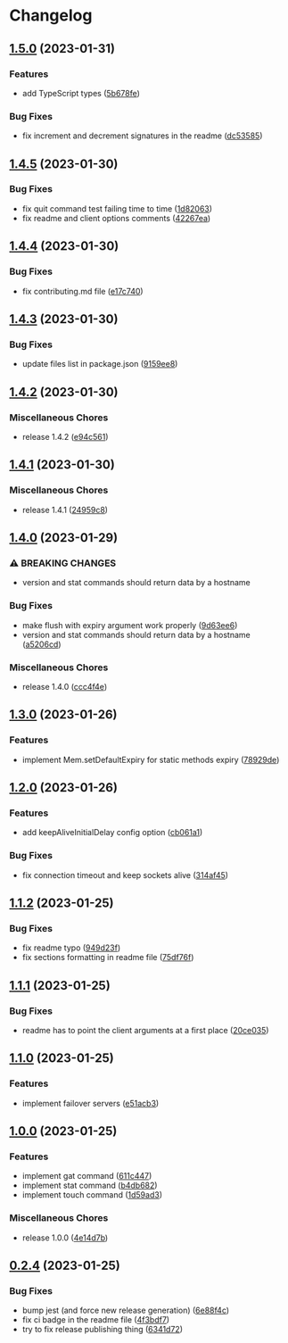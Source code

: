 # Changelog

## [1.5.0](https://github.com/alexzel/iomem/compare/v1.4.5...v1.5.0) (2023-01-31)


### Features

* add TypeScript types ([5b678fe](https://github.com/alexzel/iomem/commit/5b678fed053905904f5d28154bd952988a05d2d2))


### Bug Fixes

* fix increment and decrement signatures in the readme ([dc53585](https://github.com/alexzel/iomem/commit/dc535854b5f7ac71ce9af09c3d7f4dc1ac0935e6))

## [1.4.5](https://github.com/alexzel/iomem/compare/v1.4.4...v1.4.5) (2023-01-30)


### Bug Fixes

* fix quit command test failing time to time ([1d82063](https://github.com/alexzel/iomem/commit/1d82063ef8a73d8e768a9a7593d578f60f3c8d2f))
* fix readme and client options comments ([42267ea](https://github.com/alexzel/iomem/commit/42267eaa6d38c8894098b278161e1172693ee24f))

## [1.4.4](https://github.com/alexzel/iomem/compare/v1.4.3...v1.4.4) (2023-01-30)


### Bug Fixes

* fix contributing.md file ([e17c740](https://github.com/alexzel/iomem/commit/e17c740dff47c4a6a939a15be6ca29c228471499))

## [1.4.3](https://github.com/alexzel/iomem/compare/v1.4.2...v1.4.3) (2023-01-30)


### Bug Fixes

* update files list in package.json ([9159ee8](https://github.com/alexzel/iomem/commit/9159ee81bed060dd83a592aa4729b17ec2c0edf7))

## [1.4.2](https://github.com/alexzel/iomem/compare/v1.4.1...v1.4.2) (2023-01-30)


### Miscellaneous Chores

* release 1.4.2 ([e94c561](https://github.com/alexzel/iomem/commit/e94c5610c535fec82fe94694121292cced594024))

## [1.4.1](https://github.com/alexzel/iomem/compare/v1.4.0...v1.4.1) (2023-01-30)


### Miscellaneous Chores

* release 1.4.1 ([24959c8](https://github.com/alexzel/iomem/commit/24959c8dd3ec29ebc1acc5d9fee2ef71d0a32a48))

## [1.4.0](https://github.com/alexzel/iomem/compare/v1.3.0...v1.4.0) (2023-01-29)


### ⚠ BREAKING CHANGES

* version and stat commands should return data by a hostname

### Bug Fixes

* make flush with expiry argument work properly ([9d63ee6](https://github.com/alexzel/iomem/commit/9d63ee64eb2592510db509bf337a5bba2a3ad5e2))
* version and stat commands should return data by a hostname ([a5206cd](https://github.com/alexzel/iomem/commit/a5206cd4e87bd4389af68bc682641820372e4d45))


### Miscellaneous Chores

* release 1.4.0 ([ccc4f4e](https://github.com/alexzel/iomem/commit/ccc4f4ef4c8ec735021ae41836c07ec16a09de8c))

## [1.3.0](https://github.com/alexzel/iomem/compare/v1.2.0...v1.3.0) (2023-01-26)


### Features

* implement Mem.setDefaultExpiry for static methods expiry ([78929de](https://github.com/alexzel/iomem/commit/78929de1ea58701e84e81c89eb87dd4bddc9ab5f))

## [1.2.0](https://github.com/alexzel/iomem/compare/v1.1.2...v1.2.0) (2023-01-26)


### Features

* add keepAliveInitialDelay config option ([cb061a1](https://github.com/alexzel/iomem/commit/cb061a19a749c131c0e0668203672f123f6f658e))


### Bug Fixes

* fix connection timeout and keep sockets alive ([314af45](https://github.com/alexzel/iomem/commit/314af456e1e9cbe310103edf0bd8da47c229f63c))

## [1.1.2](https://github.com/alexzel/iomem/compare/v1.1.1...v1.1.2) (2023-01-25)


### Bug Fixes

* fix readme typo ([949d23f](https://github.com/alexzel/iomem/commit/949d23f08f2d743aecd70346b26a42d17a742212))
* fix sections formatting in readme file ([75df76f](https://github.com/alexzel/iomem/commit/75df76f3b8112f0465d3fb40443b7f8934f15d00))

## [1.1.1](https://github.com/alexzel/iomem/compare/v1.1.0...v1.1.1) (2023-01-25)


### Bug Fixes

* readme has to point the client arguments at a first place ([20ce035](https://github.com/alexzel/iomem/commit/20ce035651d0663ad42783eef1cbe17618e80a15))

## [1.1.0](https://github.com/alexzel/iomem/compare/v1.0.0...v1.1.0) (2023-01-25)


### Features

* implement failover servers ([e51acb3](https://github.com/alexzel/iomem/commit/e51acb3459289950470f3f317feb0b150c8badf4))

## [1.0.0](https://github.com/alexzel/iomem/compare/v0.2.4...v1.0.0) (2023-01-25)


### Features

* implement gat command ([611c447](https://github.com/alexzel/iomem/commit/611c447ef95f9678b20cdbb33baae6c8c92b9850))
* implement stat command ([b4db682](https://github.com/alexzel/iomem/commit/b4db682f688f2007dc50d1f9b1df39815a033fcd))
* implement touch command ([1d59ad3](https://github.com/alexzel/iomem/commit/1d59ad3c89cecd761166f5188b1557b1eed4a199))


### Miscellaneous Chores

* release 1.0.0 ([4e14d7b](https://github.com/alexzel/iomem/commit/4e14d7b94021367e0a591c3072d7d0b5fd0e66da))

## [0.2.4](https://github.com/alexzel/iomem/compare/v0.2.3...v0.2.4) (2023-01-25)


### Bug Fixes

* bump jest (and force new release generation) ([6e88f4c](https://github.com/alexzel/iomem/commit/6e88f4c04f0d34617ef85ceb722cd5c74b612c25))
* fix ci badge in the readme file ([4f3bdf7](https://github.com/alexzel/iomem/commit/4f3bdf71b7482d67e40a966c01e9bd126697afef))
* try to fix release publishing thing ([6341d72](https://github.com/alexzel/iomem/commit/6341d7285eae3b5f7b633a549a1e131e06e303b2))
